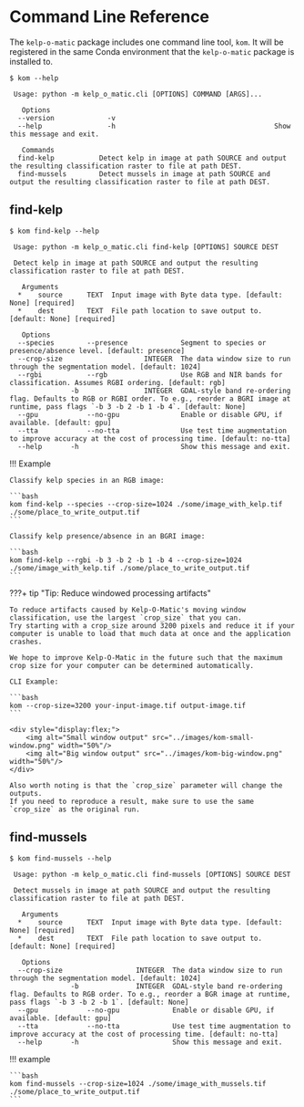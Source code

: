 # Command Line Reference

The `kelp-o-matic` package includes one command line tool, `kom`. It will be registered
in the same Conda environment
that the `kelp-o-matic` package is installed to.

```
$ kom --help

 Usage: python -m kelp_o_matic.cli [OPTIONS] COMMAND [ARGS]...

   Options
  --version             -v
  --help                -h                                       Show this message and exit.

   Commands
  find-kelp           Detect kelp in image at path SOURCE and output the resulting classification raster to file at path DEST.
  find-mussels        Detect mussels in image at path SOURCE and output the resulting classification raster to file at path DEST.
```

## find-kelp

```
$ kom find-kelp --help

 Usage: python -m kelp_o_matic.cli find-kelp [OPTIONS] SOURCE DEST

 Detect kelp in image at path SOURCE and output the resulting classification raster to file at path DEST.

   Arguments
  *    source      TEXT  Input image with Byte data type. [default: None] [required]
  *    dest        TEXT  File path location to save output to. [default: None] [required]

   Options
  --species        --presence             Segment to species or presence/absence level. [default: presence]
  --crop-size                    INTEGER  The data window size to run through the segmentation model. [default: 1024]
  --rgbi           --rgb                  Use RGB and NIR bands for classification. Assumes RGBI ordering. [default: rgb]
               -b                INTEGER  GDAL-style band re-ordering flag. Defaults to RGB or RGBI order. To e.g., reorder a BGRI image at runtime, pass flags `-b 3 -b 2 -b 1 -b 4`. [default: None]
  --gpu            --no-gpu               Enable or disable GPU, if available. [default: gpu]
  --tta            --no-tta               Use test time augmentation to improve accuracy at the cost of processing time. [default: no-tta]
  --help       -h                         Show this message and exit.
```

!!! Example

    Classify kelp species in an RGB image:

    ```bash
    kom find-kelp --species --crop-size=1024 ./some/image_with_kelp.tif ./some/place_to_write_output.tif
    ```

    Classify kelp presence/absence in an BGRI image:

    ```bash
    kom find-kelp --rgbi -b 3 -b 2 -b 1 -b 4 --crop-size=1024 ./some/image_with_kelp.tif ./some/place_to_write_output.tif
    ```

???+ tip "Tip: Reduce windowed processing artifacts"

    To reduce artifacts caused by Kelp-O-Matic's moving window classification, use the largest `crop_size` that you can.
    Try starting with a crop_size around 3200 pixels and reduce it if your computer is unable to load that much data at once and the application crashes.

    We hope to improve Kelp-O-Matic in the future such that the maximum crop size for your computer can be determined automatically.

    CLI Example:

    ```bash
    kom --crop-size=3200 your-input-image.tif output-image.tif
    ```

    <div style="display:flex;">
        <img alt="Small window output" src="../images/kom-small-window.png" width="50%"/>
        <img alt="Big window output" src="../images/kom-big-window.png" width="50%"/>
    </div>

    Also worth noting is that the `crop_size` parameter will change the outputs.
    If you need to reproduce a result, make sure to use the same `crop_size` as the original run.

[//]: # (??? info "Info: Misclassifications over land")

[//]: # ()

[//]: # (    Currently, Kelp-O-Matic is mostly optimized to differentiate between canopy-forming kelp, water, and)

[//]: # (    near-shore land. It is a known issue that inland vegetation is sometimes misclassified as)

[//]: # (    kelp. )

[//]: # ()

[//]: # (    Please check out our [post-process documentation]&#40;post_process.md&#41; for our recommendations on)

[//]: # (    cleaning up the output classification mask.)

## find-mussels

```
$ kom find-mussels --help

 Usage: python -m kelp_o_matic.cli find-mussels [OPTIONS] SOURCE DEST

 Detect mussels in image at path SOURCE and output the resulting classification raster to file at path DEST.

   Arguments
  *    source      TEXT  Input image with Byte data type. [default: None] [required]
  *    dest        TEXT  File path location to save output to. [default: None] [required]

   Options
  --crop-size                  INTEGER  The data window size to run through the segmentation model. [default: 1024]
               -b              INTEGER  GDAL-style band re-ordering flag. Defaults to RGB order. To e.g., reorder a BGR image at runtime, pass flags `-b 3 -b 2 -b 1`. [default: None]
  --gpu            --no-gpu             Enable or disable GPU, if available. [default: gpu]
  --tta            --no-tta             Use test time augmentation to improve accuracy at the cost of processing time. [default: no-tta]
  --help       -h                       Show this message and exit.
```

!!! example

    ```bash
    kom find-mussels --crop-size=1024 ./some/image_with_mussels.tif ./some/place_to_write_output.tif
    ```
